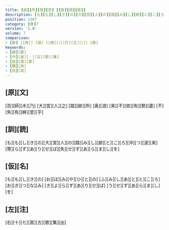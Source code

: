 ```yaml
---
title: [就][所][發][思] [[旋][頭][歌]]
description: [も][も][し][き][の][大][宮][人][の][踏][み][し][跡][と][こ][ろ][沖][つ][波][来][寄][ら][ず][あ][り][せ][ば][失][せ][ず][あ][ら][ま][し][を]
position: 1267
category: [巻]7
version: '1.0'
volume: 7
comparison:
- [歌] [[西]] [謌] [[西][（][訂][正][）]] [歌]
keywords:
- [雑][歌]
- [作][者][：][古][歌][集]
- [旋][頭][歌]
- [羈][旅]
- [枕][詞]
---
```


## [原][文]

[百][師][木][乃] [大][宮][人][之] [踏][跡][所] [奥][浪] [来][不][依][有][勢][婆] [不][失][有][麻][思][乎]

## [訓][読]

[も][も][し][き][の][大][宮][人][の][踏][み][し][跡][と][こ][ろ][沖][つ][波][来][寄][ら][ず][あ][り][せ][ば][失][せ][ず][あ][ら][ま][し][を]

## [仮][名]

[も][も][し][き][の] [お][ほ][み][や][ひ][と][の] [ふ][み][し][あ][と][と][こ][ろ] [お][き][つ][な][み] [き][よ][ら][ず][あ][り][せ][ば] [う][せ][ず][あ][ら][ま][し][を]

## [左][注]

[右][十][七][首][古][歌][集][出]
